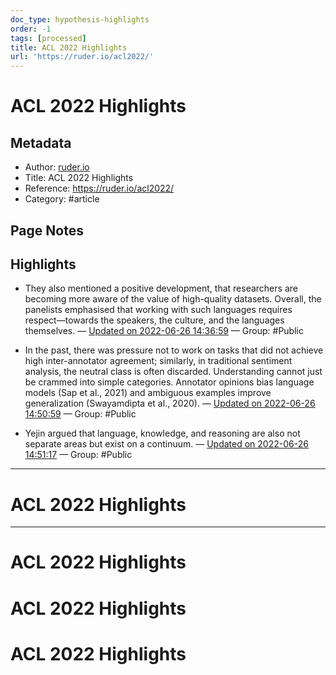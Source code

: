 ```yaml
---
doc_type: hypothesis-highlights
order: -1
tags: [processed]
title: ACL 2022 Highlights
url: 'https://ruder.io/acl2022/'
---
```


# ACL 2022 Highlights

## Metadata

- Author: [ruder.io]()
- Title: ACL 2022 Highlights
- Reference: https://ruder.io/acl2022/
- Category: #article

## Page Notes

## Highlights

- They also mentioned a positive development, that researchers are becoming more aware of the value of high-quality datasets. Overall, the panelists emphasised that working with such languages requires respect—towards the speakers, the culture, and the languages themselves. — [Updated on 2022-06-26 14:36:59](https://hyp.is/HDd8kPWYEey5wxv8XjFhHQ/ruder.io/acl2022/) — Group: #Public

- In the past, there was pressure not to work on tasks that did not achieve high inter-annotator agreement; similarly, in traditional sentiment analysis, the neutral class is often discarded. Understanding cannot just be crammed into simple categories. Annotator opinions bias language models (Sap et al., 2021) and ambiguous examples improve generalization (Swayamdipta et al., 2020). — [Updated on 2022-06-26 14:50:59](https://hyp.is/EM-3TvWaEeyWLBMr-PI6xQ/ruder.io/acl2022/) — Group: #Public

- Yejin argued that language, knowledge, and reasoning are also not separate areas but exist on a continuum. — [Updated on 2022-06-26 14:51:17](https://hyp.is/G3fiZvWaEeyZug_DDNGNCA/ruder.io/acl2022/) — Group: #Public


---

# ACL 2022 Highlights

---

# ACL 2022 Highlights
# ACL 2022 Highlights
# ACL 2022 Highlights

